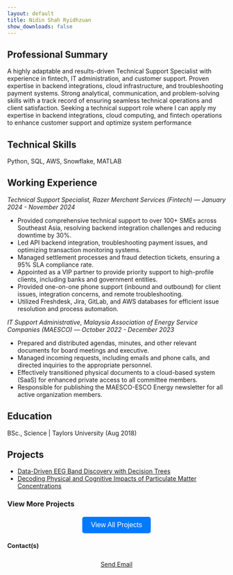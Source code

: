 ```yaml
---
layout: default
title: Nidin Shah Ryidhzuan
show_downloads: false
---
```


## Professional Summary
A highly adaptable and results-driven Technical Support Specialist with experience in fintech, IT administration, and
customer support. Proven expertise in backend integrations, cloud infrastructure, and troubleshooting payment
systems. Strong analytical, communication, and problem-solving skills with a track record of ensuring seamless
technical operations and client satisfaction. Seeking a technical support role where I can apply my expertise in backend
integrations, cloud computing, and fintech operations to enhance customer support and optimize system performance

## Technical Skills
Python, SQL, AWS, Snowflake, MATLAB

## Working Experience 
*Technical Support Specialist, Razer Merchant Services (Fintech) — January 2024 - November 2024*
<div class="content">
  <ul>
    <li>Provided comprehensive technical support to over 100+ SMEs across Southeast Asia, resolving backend integration challenges and reducing downtime by 30%.</li>
    <li>Led API backend integration, troubleshooting payment issues, and optimizing transaction monitoring systems.</li>
    <li>Managed settlement processes and fraud detection tickets, ensuring a 95% SLA compliance rate.</li>
    <li>Appointed as a VIP partner to provide priority support to high-profile clients, including banks and government entities.</li>
    <li>Provided one-on-one phone support (inbound and outbound) for client issues, integration concerns, and remote troubleshooting.</li>
    <li>Utilized Freshdesk, Jira, GitLab, and AWS databases for efficient issue resolution and process automation.</li>
  </ul>
</div>

*IT Support Administrative, Malaysia Association of Energy Service Companies (MAESCO) — October 2022 -
December 2023*
- Prepared and distributed agendas, minutes, and other relevant documents for board meetings and executive.
- Managed incoming requests, including emails and phone calls, and directed inquiries to the appropriate personnel.
- Effectively transitioned physical documents to a cloud-based system (SaaS) for enhanced private access to all
committee members.
- Responsible for publishing the MAESCO-ESCO Energy newsletter for all active organization members.

## Education
BSc., Science | Taylors University (Aug 2018)

## Projects
- [Data-Driven EEG Band Discovery with Decision Trees](https://www.mdpi.com/1424-8220/22/8/3048)
- [Decoding Physical and Cognitive Impacts of Particulate Matter Concentrations](https://www.mdpi.com/1424-8220/22/11/4240)

### View More Projects
<div style="text-align: center; margin-top: 20px;">
  <button id="project-button" class="fancy-btn" 
     style="font-size: 16px; padding: 10px 20px; background-color: #007bff; color: white; border: none; border-radius: 5px; cursor: pointer;">
    View All Projects
  </button>
</div>

#### Contact(s)
 <div style="text-align: center; margin-top: 20px;">
  <a href="mailto:nidinshah@outlook.com" class="fancy-btn" aria-label="Send Email" 
     style="font-size: 14px; padding: 6px 10px; display: inline-block;">
    <i class="fas fa-envelope" style="font-size: 12px;"></i> Send Email
  </a>
</div>
